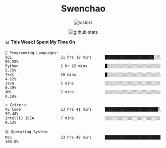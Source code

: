 <h1 align="center">Swenchao</h3>

<p align="center">
  <img src="https://visitor-badge.glitch.me/badge?page_id=Swenchao" alt="vistors" />
</p>

<p align="center">
  <img src="https://github-readme-stats.vercel.app/api?username=Swenchao&count_private=true&show_icons=true&theme=vue-dark&hide_title=true" alt="github stats" />
</p>

<!--START_SECTION:waka-->
📊 **This Week I Spent My Time On** 

```text
💬 Programming Languages: 
SQL                      21 hrs 19 mins      ██████████████████████░░░   89.55% 
Python                   1 hr 22 mins        █░░░░░░░░░░░░░░░░░░░░░░░░   5.75% 
Text                     58 mins             █░░░░░░░░░░░░░░░░░░░░░░░░   4.12% 
Java                     5 mins              ░░░░░░░░░░░░░░░░░░░░░░░░░   0.39% 
XML                      2 mins              ░░░░░░░░░░░░░░░░░░░░░░░░░   0.18%

🔥 Editors: 
VS Code                  23 hrs 41 mins      ████████████████████████░   99.48% 
IntelliJ IDEA            7 mins              ░░░░░░░░░░░░░░░░░░░░░░░░░   0.52%

💻 Operating System: 
Mac                      23 hrs 48 mins      █████████████████████████   100.0%

```


<!--END_SECTION:waka-->

